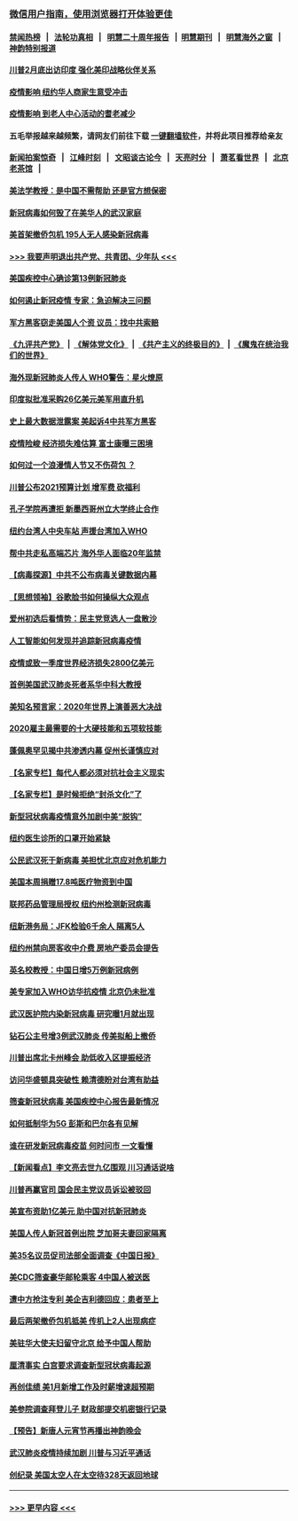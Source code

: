 ### [微信用户指南，使用浏览器打开体验更佳](https://github.com/gfw-breaker/banned-news1/blob/master/indexes/wechat-guide.md?t=0)
#### [禁闻热榜](热点新闻.md?t=0)  &nbsp;&nbsp;|&nbsp;&nbsp; [法轮功真相](https://github.com/gfw-breaker/truth/blob/master/README.md?t=0) &nbsp;&nbsp;|&nbsp;&nbsp; [明慧二十周年报告](https://github.com/gfw-breaker/mh-reports/blob/master/README.md?t=0) &nbsp;&nbsp;|&nbsp;&nbsp;[明慧期刊](https://github.com/gfw-breaker/mh-qikan) &nbsp;&nbsp;|&nbsp;&nbsp; [明慧海外之窗](https://github.com/gfw-breaker/mh-news/blob/master/README.md?t=0) &nbsp;&nbsp;|&nbsp;&nbsp; [神韵特别报道](https://github.com/gfw-breaker/mh-news/blob/master/shenyun.md?t=0)
#### [川普2月底出访印度 强化美印战略伙伴关系](../pages/nsc412/n11860557.md?t=02111711) 
#### [疫情影响  纽约华人商家生意受冲击](../pages/nsc412/n11860284.md?t=02111711) 
#### [疫情影响  到老人中心活动的耆老减少](../pages/nsc412/n11860199.md?t=02111711) 
#### 五毛举报越来越频繁，请网友们前往下载 [一键翻墙软件](https://github.com/gfw-breaker/ssr-accounts)，并将此项目推荐给亲友
#### [新闻拍案惊奇](https://github.com/gfw-breaker/banned-news1/blob/master/pages/link4.md) &nbsp;&nbsp;|&nbsp;&nbsp; [江峰时刻](https://github.com/gfw-breaker/banned-news1/blob/master/pages/link4.md) &nbsp;&nbsp;|&nbsp;&nbsp; [文昭谈古论今](https://github.com/gfw-breaker/banned-news1/blob/master/pages/link4.md) &nbsp;&nbsp;|&nbsp;&nbsp; [天亮时分](https://github.com/gfw-breaker/banned-news1/blob/master/pages/link4.md) &nbsp;&nbsp;|&nbsp;&nbsp; [萧茗看世界](https://github.com/gfw-breaker/banned-news1/blob/master/pages/link4.md) &nbsp;&nbsp;|&nbsp;&nbsp; [北京老茶馆](https://github.com/gfw-breaker/banned-news1/blob/master/pages/link4.md) &nbsp;&nbsp;|&nbsp;&nbsp; 
#### [美法学教授：是中国不需帮助 还是官方想保密](../pages/nsc412/n11859492.md?t=02111711) 
#### [新冠病毒如何毁了在美华人的武汉家庭](../pages/nsc412/n11859524.md?t=02111711) 
#### [美首架撤侨包机 195人无人感染新冠病毒](../pages/nsc412/n11859908.md?t=02111711) 
#### [>>> 我要声明退出共产党、共青团、少年队 <<<](https://github.com/begood0513/goodnews/blob/master/quit/letter.md) 
#### [美国疾控中心确诊第13例新冠肺炎](../pages/nsc412/n11859966.md?t=02111711) 
#### [如何遏止新冠疫情 专家：急迫解决三问题](../pages/nsc412/n11859685.md?t=02111711) 
#### [军方黑客窃走美国人个资 议员：找中共索赔](../pages/nsc412/n11859371.md?t=02111711) 
#### [《九评共产党》](https://github.com/begood0513/9ping.md/blob/master/README.md) &nbsp;|&nbsp; [《解体党文化》](../../../../jtdwh.md/blob/master/README.md)  &nbsp;|&nbsp; [《共产主义的终极目的》](../../../../gczydzjmd.md/blob/master/README.md) &nbsp;|&nbsp; [《魔鬼在统治我们的世界》](../../../../mgztzwmdsj.md/blob/master/README.md) 
#### [海外现新冠肺炎人传人 WHO警告：星火燎原](../pages/nsc412/n11859252.md?t=02111711) 
#### [印度拟批准采购26亿美元美军用直升机](../pages/nsc412/n11859143.md?t=02111711) 
#### [史上最大数据泄露案 美起诉4中共军方黑客](../pages/nsc412/n11859115.md?t=02111711) 
#### [疫情险峻 经济损失难估算 富士康曝三困境](../pages/nsc412/n11859120.md?t=02111711) 
#### [如何过一个浪漫情人节又不伤荷包 ？](../pages/nsc412/n11858969.md?t=02111711) 
#### [川普公布2021预算计划 增军费 砍福利](../pages/nsc412/n11859012.md?t=02111711) 
#### [孔子学院再遭拒 新墨西哥州立大学终止合作](../pages/nsc412/n11858661.md?t=02111711) 
#### [纽约台湾人中央车站  声援台湾加入WHO](../pages/nsc412/n11857757.md?t=02111711) 
#### [帮中共走私高端芯片 海外华人面临20年监禁](../pages/nsc412/n11855016.md?t=02111711) 
#### [【病毒探源】中共不公布病毒关键数据内幕](../pages/nsc412/n11856584.md?t=02111711) 
#### [【思想领袖】谷歌脸书如何操纵大众观点](../pages/nsc412/n11680874.md?t=02111711) 
#### [爱州初选后看情势：民主党竞选人一盘散沙](../pages/nsc412/n11856557.md?t=02111711) 
#### [人工智能如何发现并追踪新冠病毒疫情](../pages/nsc412/n11856398.md?t=02111711) 
#### [疫情或致一季度世界经济损失2800亿美元](../pages/nsc412/n11855639.md?t=02111711) 
#### [首例美国武汉肺炎死者系华中科大教授](../pages/nsc412/n11855500.md?t=02111711) 
#### [美知名预言家：2020年世界上演善恶大决战](../pages/nsc412/n11855418.md?t=02111711) 
#### [2020雇主最需要的十大硬技能和五项软技能](../pages/nsc412/n11850953.md?t=02111711) 
#### [蓬佩奥罕见揭中共渗透内幕 促州长谨慎应对](../pages/nsc412/n11854685.md?t=02111711) 
#### [【名家专栏】每代人都必须对抗社会主义现实](../pages/nsc412/n11831412.md?t=02111711) 
#### [【名家专栏】是时候拒绝“封杀文化”了](../pages/nsc412/n11814093.md?t=02111711) 
#### [新型冠状病毒疫情意外加剧中美“脱钩”](../pages/nsc412/n11854475.md?t=02111711) 
#### [纽约医生诊所的口罩开始紧缺](../pages/nsc412/n11853364.md?t=02111711) 
#### [公民武汉死于新病毒 美担忧北京应对危机能力](../pages/nsc412/n11854331.md?t=02111711) 
#### [美国本周捐赠17.8吨医疗物资到中国](../pages/nsc412/n11854269.md?t=02111711) 
#### [联邦药品管理局授权  纽约州检测新冠病毒](../pages/nsc412/n11853371.md?t=02111711) 
#### [纽新港务局：JFK检验6千余人  隔离5人](../pages/nsc412/n11853366.md?t=02111711) 
#### [纽约州禁向房客收中介费  房地产委员会提告](../pages/nsc412/n11853360.md?t=02111711) 
#### [英名校教授：中国日增5万例新冠病例](../pages/nsc412/n11854174.md?t=02111711) 
#### [美专家加入WHO访华抗疫情 北京仍未批准](../pages/nsc412/n11854043.md?t=02111711) 
#### [武汉医护院内染新冠病毒 研究曝1月就出现](../pages/nsc412/n11852928.md?t=02111711) 
#### [钻石公主号增3例武汉肺炎 传美拟船上撤侨](../pages/nsc412/n11853240.md?t=02111711) 
#### [川普出席北卡州峰会 助低收入区提振经济](../pages/nsc412/n11853232.md?t=02111711) 
#### [访问华盛顿具突破性 赖清德盼对台湾有助益](../pages/nsc412/n11853129.md?t=02111711) 
#### [筛查新冠状病毒 美国疾控中心报告最新情况](../pages/nsc412/n11853070.md?t=02111711) 
#### [如何抵制华为5G 彭斯和巴尔各有见解](../pages/nsc412/n11852535.md?t=02111711) 
#### [谁在研发新冠病毒疫苗 何时问市 一文看懂](../pages/nsc412/n11852840.md?t=02111711) 
#### [【新闻看点】李文亮去世九亿围观 川习通话说啥](../pages/nsc412/n11852360.md?t=02111711) 
#### [川普再赢官司 国会民主党议员诉讼被驳回](../pages/nsc412/n11852287.md?t=02111711) 
#### [美宣布资助1亿美元 助中国对抗新冠肺炎](../pages/nsc412/n11852531.md?t=02111711) 
#### [美国人传人新冠首例出院 芝加哥夫妻回家隔离](../pages/nsc412/n11852452.md?t=02111711) 
#### [美35名议员促司法部全面调查《中国日报》](../pages/nsc412/n11852435.md?t=02111711) 
#### [美CDC筛查豪华邮轮乘客 4中国人被送医](../pages/nsc412/n11852085.md?t=02111711) 
#### [遭中方抢注专利 美企吉利德回应：患者至上](../pages/nsc412/n11852037.md?t=02111711) 
#### [最后两架撤侨包机抵美 传机上2人出现病症](../pages/nsc412/n11852173.md?t=02111711) 
#### [美驻华大使夫妇留守北京 给予中国人帮助](../pages/nsc412/n11852165.md?t=02111711) 
#### [厘清事实 白宫要求调查新型冠状病毒起源](../pages/nsc412/n11852106.md?t=02111711) 
#### [再创佳绩 美1月新增工作及时薪增速超预期](../pages/nsc412/n11852174.md?t=02111711) 
#### [美参院调查拜登儿子 财政部提交机密银行记录](../pages/nsc412/n11851808.md?t=02111711) 
#### [【预告】新唐人元宵节再播出神韵晚会](../pages/nsc412/n11843192.md?t=02111711) 
#### [武汉肺炎疫情持续加剧 川普与习近平通话](../pages/nsc412/n11851613.md?t=02111711) 
#### [创纪录 美国太空人在太空待328天返回地球](../pages/nsc412/n11851266.md?t=02111711) 

----
#### [ >>> 更早内容 <<< ](../indexes/nsc412-earlier.md)
